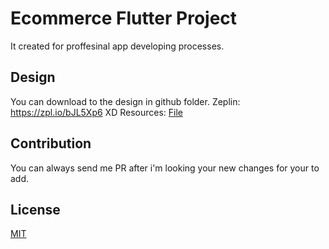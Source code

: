 # Ecommerce Flutter Project

It created for proffesinal app developing processes.

## Design

You can download to the design in github folder.
Zeplin: https://zpl.io/bJL5Xp6
XD Resources: [File](https://github.com/VB10/ecommerce_flutter_side/blob/feature/new_release/github/Screen%20Shot%202022-02-22%20at%2020.32.13.png?raw=true)

## Contribution

You can always send me PR after i'm looking your new changes for your to add.

## License

[MIT](https://choosealicense.com/licenses/mit/)

